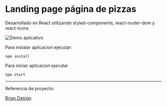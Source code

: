 # Landing page página de pizzas

Desarrollado en React utilizando styled-components, react-router-dom y react-icons

![Demo aplicativo](preview.png)

Para instalar aplicacion ejecutar:

```
npm install
```

Para iniciar aplicacion ejecutar

```
npm start
```

------

Referencia de proyecto:

[Brian Design](https://www.youtube.com/channel/UCsKsymTY_4BYR-wytLjex7A)